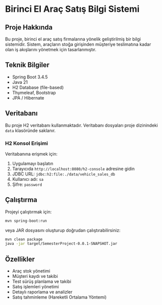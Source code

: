 # Birinci El Araç Satış Bilgi Sistemi

## Proje Hakkında
Bu proje, birinci el araç satış firmalarına yönelik geliştirilmiş bir bilgi sistemidir. Sistem, araçların stoğa girişinden müşteriye teslimatına kadar olan iş akışlarını yönetmek için tasarlanmıştır.

## Teknik Bilgiler
- Spring Boot 3.4.5
- Java 21
- H2 Database (file-based)
- Thymeleaf, Bootstrap
- JPA / Hibernate

## Veritabanı
Bu proje H2 veritabanı kullanmaktadır. Veritabanı dosyaları proje dizinindeki `data` klasöründe saklanır.

### H2 Konsol Erişimi
Veritabanına erişmek için:
1. Uygulamayı başlatın
2. Tarayıcıda `http://localhost:8080/h2-console` adresine gidin
3. JDBC URL: `jdbc:h2:file:./data/vehicle_sales_db`
4. Kullanıcı adı: `sa`
5. Şifre: `password`

## Çalıştırma
Projeyi çalıştırmak için:

```bash
mvn spring-boot:run
```

veya JAR dosyasını oluşturup doğrudan çalıştırabilirsiniz:

```bash
mvn clean package
java -jar target/SemesterProject-0.0.1-SNAPSHOT.jar
```

## Özellikler
- Araç stok yönetimi
- Müşteri kaydı ve takibi
- Test sürüş planlama ve takibi
- Satış işlemleri yönetimi
- Detaylı raporlama ve analizler
- Satış tahminleme (Hareketli Ortalama Yöntemi)
